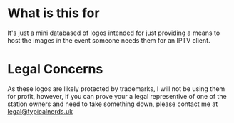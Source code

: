 # What is this for
It's just a mini databased of logos intended for just providing a means to host the images in the event someone needs them for an IPTV client.

# Legal Concerns
As these logos are likely protected by trademarks, I will not be using them for profit, however, if you can prove your a legal representive of one of the station owners and need to take something down, please contact me at [legal@typicalnerds.uk](mailto:legal@typicalnerds.uk)
